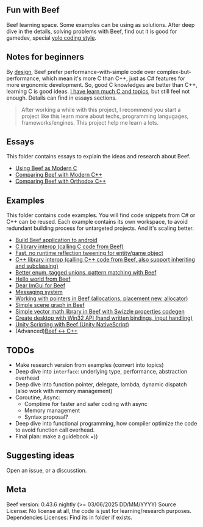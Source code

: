 Fun with Beef
-------------
Beef learning space. Some examples can be using as solutions.
After deep dive in the details, solving problems with Beef, find out it is good for gamedev, special [yolo coding style](https://github.com/a327ex/blog/issues/24).


Notes for beginners
-------------------
By [design](https://www.beeflang.org/docs/foreward/), Beef prefer performance-with-simple
code over complex-but-performance, which mean it's more C than C++, just as C# features for more ergonomic development. So, good C knowledges are better than C++, learning C is good ideas. [I have learn much C and topics](https://github.com/maihd/maicstyle), but still feel not enough. Details can find in essays sections. 
> After working a while with this project, I recommend you start a project like this learn more about techs, programming langugages, frameworks/engines. This project help me learn a lots.


Essays
------
This folder contains essays to explain the ideas and research about Beef.
- [Using Beef as Modern C](/Essays/BeefForModernC)
- [Comparing Beef with Modern C++](/Essays/ModernC%2B%2BComparing)
- [Comparing Beef with Orthodox C++](/Essays/OrthodoxC%2B%2BComparing)


Examples
--------
This folder contains code examples. You will find code snippets from C# or C++ can be reused. Each example contains its own workspace, to avoid redundant building process for untargeted projects. And it's scaling better.
- [Build Beef application to android](/Examples/Android)
- [C library interop (calling C code from Beef)](/Examples/CInterop)
- [Fast, no runtime reflection tweening for entity/game object](/Examples/ComptimeTweening)
- [C++ library interop (calling C++ code from Beef, also support inheriting and subclassing)](/Examples/CppInterop)
- [Better enum, tagged unions, pattern matching with Beef](/Examples/Enum)
- [Hello world from Beef](/Examples/HelloWorld)
- [Dear ImGui for Beef](/Examples/ImGui)
- [Messaging system](/Examples/MessageSystem)
- [Working with pointers in Beef (allocations, placement new, allocator)](/Examples/Pointer)
- [Simple scene graph in Beef](/Examples/SceneGraph)
- [Simple vector math library in Beef with Swizzle properties codegen](/Examples/VectorMath)
- [Create desktop with Win32 API (hand written bindings, input handling)](/Examples/Win32Window)
- [Unity Scripting with Beef (Unity NativeScript)](/Examples/UnityScripting)
- (Advanced)[Beef <-> C++](/Examples/BeefExtendCpp)


TODOs
-----
- Make research version from examples (convert into topics)
- Deep dive into `interface`: underlying type, performance, abstraction overhead
- Deep dive into function pointer, delegate, lambda, dynamic dispatch (also work with memory management)
- Coroutine, Async:
    - Comptime for faster and safer coding with async
    - Memory management
    - Syntax proposal?
- Deep dive into functional programming, how compiler optimize the code to avoid function call overhead.
- Final plan: make a guidebook =))


Suggesting ideas
----------------
Open an issue, or a discusstion.


Meta
----
Beef version: 0.43.6 nightly (>= 03/06/2025 DD/MM/YYYY)
Source License: No license at all, the code is just for learning/research purposes.
Dependencies Licenses: Find its in folder if exists.